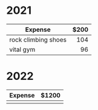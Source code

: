 # 2021							
| Expense                         | $200 |
|---------------------------------| ---: |
|rock climbing shoes 			  |  104 |
| vital gym 					  |   96 |

# 2022
| Expense                         | $1200 |
| --------------------------------|  ---: |
|                                 |       |
